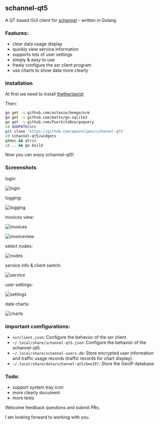 ## schannel-qt5
A QT based GUI client for [schannel](https://schannel.net/) - written in Golang

### Features:
- clear data usage display
- quickly view service information
- supports lots of user settings
- simply & easy to use
- freely configure the ssr client program
- use charts to show data more clearly

### Installation
At first we need to install [thetheripe/qt](https://github.com/therecipe/qt)

Then:
```bash
go get -u github.com/astaxie/beego/orm
go get -u github.com/mattn/go-sqlite3
go get -u github.com/PuerkitoBio/goquery
cd $GOPATH/src
git clone 'https://github.com/apocelipes/schannel-qt5'
cd schannel-qt5/widgets
qtmoc && qtrcc
cd .. && go build
```

Now you can enjoy schannel-qt5!

### Screenshots
login:

![login](screenshots/login.png)

logging:

![logging](screenshots/logging.png)

invoices view:

![invoices](screenshots/invoices.png)

![invoiceview](screenshots/invoiceview.webp)

select nodes:

![nodes](screenshots/nodes.png)

service info & client switch:

![service](screenshots/service.webp)

user settings:

![settings](screenshots/settings.png)

data charts:

![charts](screenshots/charts.png)

### important comfigurations:
- `ssrclient.json`: Configure the behavior of the ssr client.
- `~/.local/share/schannel-qt5.json`: Configure the behavior of the schannel-qt5.
- `~/.local/share/schannel-users.db`: Store encrypted user information and traffic usage records (traffic records for chart display).
- `~/.local/share/data/schannel-qt5/GeoIP/`: Store the GeoIP database.

### Todo:
- support system tray icon
- more clearly document
- more tests

Welcome feedback questions and submit PRs,

I am looking forward to working with you.
